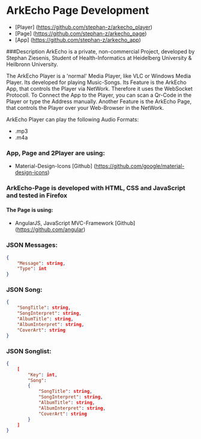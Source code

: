 # ArkEcho Page Development

- [Player] (https://github.com/stephan-z/arkecho_player)
- [Page] (https://github.com/stephan-z/arkecho_page)
- [App] (https://github.com/stephan-z/arkecho_app)

###Description
ArkEcho is a private, non-commercial Project, developed by Stephan Ziesenis, Student of Health-Informatics at Heidelberg University & Heilbronn University.

The ArkEcho Player is a 'normal' Media Player, like VLC or Windows Media Player. Its developed for playing Music-Songs.
Its Feature is the ArkEcho App, that controls the Player via NetWork. Therefore it uses the WebSocket Protocoll.
To Connect the App to the Player, you can scan a Qr-Code in the Player or type the Address manually.
Another Feature is the ArkEcho Page, that controls the Player over your Web-Browser in the NetWork.

ArkEcho Player can play the following Audio Formats:
- .mp3
- .m4a

### App, Page and 2Player are using:
- Material-Design-Icons [Github] (https://github.com/google/material-design-icons)

### ArkEcho-Page is developed with HTML, CSS and JavaScript and tested in Firefox
#### The Page is using:
- AngularJS, JavaScript MVC-Framework [Github] (https://github.com/angular)

### JSON Messages:
```json
{
	"Message": string,
	"Type": int
}
```

### JSON Song:
```json
{
	"SongTitle": string,	
	"SongInterpret": string,
	"AlbumTitle": string,
	"AlbumInterpret": string,
	"CoverArt": string
}
```

### JSON Songlist:
```json
{
	[
		"Key": int,
		"Song": 
		{		
			"SongTitle": string,	
			"SongInterpret": string,
			"AlbumTitle": string,
			"AlbumInterpret": string,
			"CoverArt": string
		}
	]
}
```

